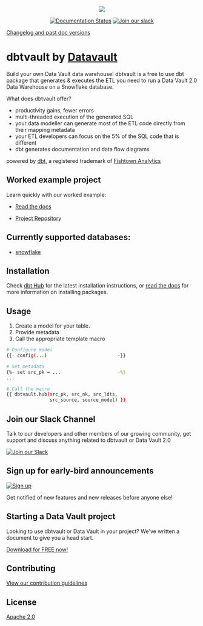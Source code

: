 <p align="center">
  <img src="https://user-images.githubusercontent.com/25080503/65772647-89525700-e132-11e9-80ff-12ad30a25466.png">
</p>

<p align="center">
  <a href="https://dbtvault.readthedocs.io/en/v0.7.6-b1/?badge=v0.7.6-b1"><img
    src="https://readthedocs.org/projects/dbtvault/badge/?version=v0.7.6-b1" 
    alt="Documentation Status"
  /></a>
  <a href="https://join.slack.com/t/dbtvault/shared_invite/enQtODY5MTY3OTIyMzg2LWJlZDMyNzM4YzAzYjgzYTY0MTMzNTNjN2EyZDRjOTljYjY0NDYyYzEwMTlhODMzNGY3MmU2ODNhYWUxYmM2NjA"><img
    src="https://img.shields.io/badge/Slack-Join-yellow?style=flat&logo=slack" 
    alt="Join our slack"
  /></a>
</p>


[Changelog and past doc versions](https://dbtvault.readthedocs.io/en/latest/changelog/stable)

# dbtvault by [Datavault](https://www.data-vault.co.uk)

Build your own Data Vault data warehouse! dbtvault is a free to use dbt package that generates & executes the ETL you need to run a Data Vault 2.0 Data Warehouse on a Snowflake database.

What does dbtvault offer?
- productivity gains, fewer errors
- multi-threaded execution of the generated SQL
- your data modeller can generate most of the ETL code directly from their mapping metadata
- your ETL developers can focus on the 5% of the SQL code that is different
- dbt generates documentation and data flow diagrams

powered by [dbt](https://www.getdbt.com/), a registered trademark of [Fishtown Analytics](https://www.fishtownanalytics.com/)

## Worked example project

Learn quickly with our worked example:

- [Read the docs](https://dbtvault.readthedocs.io/en/latest/worked_example/we_worked_example/)

- [Project Repository](https://github.com/Datavault-UK/snowflakeDemo)

## Currently supported databases:

- [snowflake](https://www.snowflake.com/about/)

## Installation

Check [dbt Hub](https://hub.getdbt.com/datavault-uk/dbtvault/latest/) for the latest installation instructions, 
or [read the docs](https://docs.getdbt.com/docs/building-a-dbt-project/package-management/) for more information on installing packages.

## Usage

1. Create a model for your table.
2. Provide metadata
3. Call the appropriate template macro

```bash
# Configure model
{{- config(...)                          -}}

# Set metadata
{%- set src_pk = ...                     -%}
...

# Call the macro
{{ dbtvault.hub(src_pk, src_nk, src_ldts,
                src_source, source_model) }}
```

## Join our Slack Channel

Talk to our developers and other members of our growing community, get support and discuss anything related to dbtvault or Data Vault 2.0

[![Join our Slack](https://img.shields.io/badge/Slack-Join-yellow?style=flat&logo=slack)](https://join.slack.com/t/dbtvault/shared_invite/enQtODY5MTY3OTIyMzg2LWJlZDMyNzM4YzAzYjgzYTY0MTMzNTNjN2EyZDRjOTljYjY0NDYyYzEwMTlhODMzNGY3MmU2ODNhYWUxYmM2NjA)

## Sign up for early-bird announcements 

[![Sign up](https://img.shields.io/badge/Email-Sign--up-blue)](https://www.data-vault.co.uk/dbtvault/)

Get notified of new features and new releases before anyone else!

## Starting a Data Vault project 

Looking to use dbtvault or Data Vault in your project? We've written a document to give you a head start.

<a href="https://www.data-vault.co.uk/using-dbtvault-in-datavault-project-download/">Download for FREE now! </a>

## Contributing
[View our contribution guidelines](CONTRIBUTING.md)

## License
[Apache 2.0](LICENSE.md)
